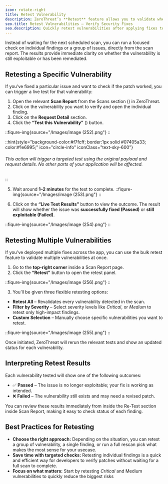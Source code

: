 ```yaml
---
icon: rotate-right
title: Retest Vulnerability
description: ZeroThreat’s **Retest** feature allows you to validate whether a vulnerability has been successfully fixed without having to run a full scan all over again. This is especially helpful for developers and security teams who want to quickly check if their fix actually worked.
seo.title: Retest Vulnerabilities – Verify Security Fixes
seo.description: Quickly retest vulnerabilities after applying fixes to confirm the applied remediation, reducing the need to rescan entirely.
---
```





Instead of waiting for the next scheduled scan, you can run a focused check on individual findings or a group of issues, directly from the scan report. The results provide immediate clarity on whether the vulnerability is still exploitable or has been remediated.



## Retesting a Specific Vulnerability

If you’ve fixed a particular issue and want to check if the patch worked, you can trigger a live test for that vulnerability:

1. Open the relevant **Scan Report** from the Scans section (<img src="https://zerothreat.gitbook.io/~gitbook/image?url=https%3A%2F%2F1825008717-files.gitbook.io%2F%7E%2Ffiles%2Fv0%2Fb%2Fgitbook-x-prod.appspot.com%2Fo%2Fspaces%252Fs6Y7hKb1RwZWFZo4EnUm%252Fuploads%252F2WAzy404Qwih5zrE9v8M%252Fimage.png%3Falt%3Dmedia%26token%3Dbb82a4e6-558c-439b-a252-e14cda4941d5&#x26;width=37&#x26;dpr=4&#x26;quality=100&#x26;sign=60d454df&#x26;sv=2" alt="" data-size="line">) in ZeroThreat.
2. Click on the vulnerability you want to verify and open the individual finding.
3. Click on the **Request Detail** section.
4. Click the **“Test this Vulnerability”** (<img src="/Images/image (251).png" alt="" data-size="line">) button.

::fiqure-img{source="/Images/image (252).png"}
::
<!-- <figure><img src="../.gitbook/assets/image (208).png" alt="" width="563"><figcaption></figcaption></figure> -->

::hint{style="background-color:#f7fcff; border:1px solid #07405a33; color:#1e6995;" icon="circle-info" iconClass="text-sky-600"}
###### This action will trigger a targeted test using the original payload and request details. No other parts of your application will be affected.
::

5. Wait around **1–2 minutes** for the test to complete.
::fiqure-img{source="/Images/image (253).png"}
::
<!-- <figure><img src="../.gitbook/assets/image (212).png" alt="" width="160"><figcaption></figcaption></figure> -->

6. Click on the **“Live Test Results”** button to view the outcome. The result will show whether the issue was **successfully fixed (Passed)** or **still exploitable (Failed)**.

::fiqure-img{source="/Images/image (254).png"}
::
<!-- <figure><img src="../.gitbook/assets/image (211).png" alt="" width="563"><figcaption></figcaption></figure> -->

## Retesting Multiple Vulnerabilities

If you’ve deployed multiple fixes across the app, you can use the bulk retest feature to validate multiple vulnerabilities at once.

1. Go to the **top-right corner** inside a Scan Report page.
2. Click the **“Retest”** button to open the retest panel.

::fiqure-img{source="/Images/image (256).png"}
::
<!-- <figure><img src="../.gitbook/assets/image (213).png" alt="" width="506"><figcaption></figcaption></figure> -->

3. You’ll be given three flexible retesting options:

* **Retest All** – Revalidates every vulnerability detected in the scan.
* **Filter by Severity** – Select severity levels like _Critical_, or _Medium_ to retest only high-impact findings.
* **Custom Selection** – Manually choose specific vulnerabilities you want to retest.


::fiqure-img{source="/Images/image (255).png"}
::
<!-- <figure><img src="../.gitbook/assets/image (214).png" alt="" width="248"><figcaption></figcaption></figure> -->

Once initiated, ZeroThreat will rerun the relevant tests and show an updated status for each vulnerability.

## Interpreting Retest Results

Each vulnerability tested will show one of the following outcomes:

* ✅ **Passed** – The issue is no longer exploitable; your fix is working as intended.
* ❌ **Failed** – The vulnerability still exists and may need a revised patch.

You can review these results immediately from inside the Re-Test section inside Scan Report, making it easy to check status of each finding.

## Best Practices for Retesting

* **Choose the right approach:** Depending on the situation, you can retest a group of vulnerability, a single finding, or run a full rescan pick what makes the most sense for your usecase.
* **Save time with targeted checks:** Retesting individual findings is a quick and efficient way for developers to verify patches without waiting for a full scan to complete.
* **Focus on what matters:** Start by retesting _Critical_ and Medium vulnerabilities to quickly reduce the biggest risks